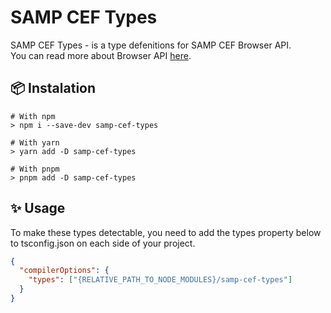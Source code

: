# SAMP CEF Types

SAMP CEF Types - is a type defenitions for SAMP CEF Browser API.  
You can read more about Browser API [here](https://github.com/Pycckue-Bnepeg/samp-cef/tree/master/docs).

## 📦 Instalation

```shell
# With npm
> npm i --save-dev samp-cef-types

# With yarn
> yarn add -D samp-cef-types

# With pnpm
> pnpm add -D samp-cef-types
```

## ✨ Usage

To make these types detectable, you need to add the types property below to tsconfig.json on each side of your project.

```json
{
  "compilerOptions": {
    "types": ["{RELATIVE_PATH_TO_NODE_MODULES}/samp-cef-types"]
  }
}
```
